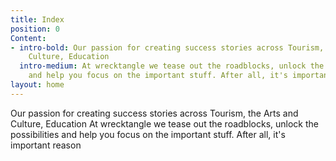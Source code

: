 ```yaml
---
title: Index
position: 0
Content:
- intro-bold: Our passion for creating success stories across Tourism, the Arts and
    Culture, Education
  intro-medium: At wrecktangle we tease out the roadblocks, unlock the possibilities
    and help you focus on the important stuff. After all, it's important reason
layout: home
---
```


Our passion for creating success stories across Tourism, the Arts and Culture, Education
At wrecktangle we tease out the roadblocks, unlock the possibilities and help you focus on the important stuff. After all, it's important reason